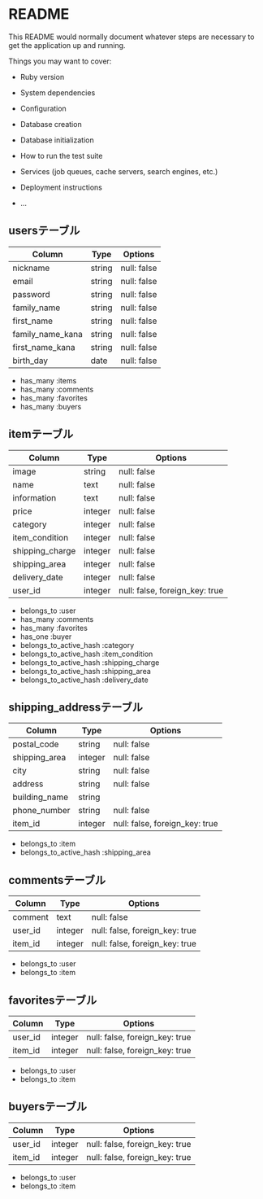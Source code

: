 # README

This README would normally document whatever steps are necessary to get the
application up and running.

Things you may want to cover:

* Ruby version

* System dependencies

* Configuration

* Database creation

* Database initialization

* How to run the test suite

* Services (job queues, cache servers, search engines, etc.)

* Deployment instructions

* ...


## usersテーブル
|Column|Type|Options|
|------|----|-------|
|nickname|string|null: false|
|email|string|null: false|
|password|string|null: false|
|family_name|string|null: false|
|first_name|string|null: false|
|family_name_kana|string|null: false|
|first_name_kana|string|null: false|
|birth_day|date|null: false|

- has_many :items  
- has_many :comments
- has_many :favorites
- has_many :buyers

## itemテーブル
|Column|Type|Options|
|------|----|-------|
|image|string|null: false|
|name|text|null: false|
|information|text|null: false|
|price|integer|null: false|
|category|integer|null: false|
|item_condition|integer|null: false|
|shipping_charge|integer|null: false|
|shipping_area|integer|null: false|
|delivery_date|integer|null: false|
|user_id|integer|null: false, foreign_key: true|

- belongs_to :user
- has_many :comments
- has_many :favorites
- has_one :buyer
- belongs_to_active_hash :category
- belongs_to_active_hash :item_condition
- belongs_to_active_hash :shipping_charge
- belongs_to_active_hash :shipping_area
- belongs_to_active_hash :delivery_date

## shipping_addressテーブル
|Column|Type|Options|
|------|----|-------|
|postal_code|string|null: false|
|shipping_area|integer|null: false|
|city|string|null: false|
|address|string|null: false|
|building_name|string|
|phone_number|string|null: false|
|item_id|integer|null: false, foreign_key: true|

- belongs_to :item
- belongs_to_active_hash :shipping_area

## commentsテーブル
|Column|Type|Options|
|------|----|-------|
|comment|text|null: false|
|user_id|integer|null: false, foreign_key: true|
|item_id|integer|null: false, foreign_key: true|

- belongs_to :user
- belongs_to :item

## favoritesテーブル
|Column|Type|Options|
|------|----|-------|
|user_id|integer|null: false, foreign_key: true|
|item_id|integer|null: false, foreign_key: true|

- belongs_to :user
- belongs_to :item

## buyersテーブル
|Column|Type|Options|
|------|----|-------|
|user_id|integer|null: false, foreign_key: true|
|item_id|integer|null: false, foreign_key: true|
- belongs_to :user
- belongs_to :item




